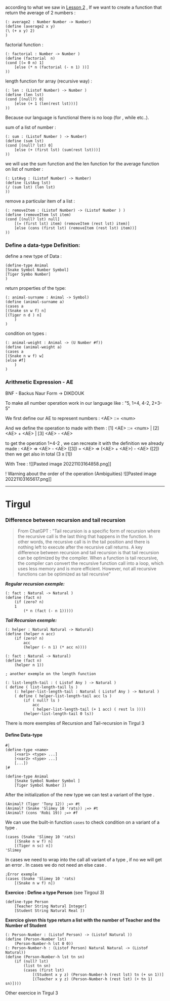 
according to what we saw in [Lesson 2](Lesson%203)  , If we want to create a function that return the average of 2 numbers :

```racket
(: average2 : Number Number -> Number)
(define (average2 x y)
(\ (+ x y) 2)
)
```


factorial function  :

```racket
(: factorial : Number -> Number )
(define (factorial  n)
(cond [(= 0 n) 1]
	[else (* n (factorial (- n 1) ))]
))
```

length function for array (recursive way) :

```racket
(: len : (Listof Number) -> Number )
(define (len lst)
(cond [(null?) 0]
	[else (+ 1 (len(rest lst)))]
))
```


Because our language is functional there is no loop (for , while etc..).

sum of a list of number :
```racket 
(: sum : (Listof Number ) -> Number)
(define (sum lst)
(cond [(null? lst) 0]
	[else (+ (first lst) (sum(rest lst)))]
))
```

we will use the sum function and the len function for the average function  on list of number :

```racket
(: LstAvg : (Listof Number) -> Number)
(define (LstAvg lst)
(/ (sum lst) (len lst)
))
```


remove a particular item of a list :

```racket
(: removeItem : (Listof Number) -> (Listof Number ) )
(define (removeItem lst item)
(cond [(null? lst) null]
	[(= (first lst) item) (removeItem (rest lst) item)]
	[else (cons (first lst) (removeItem (rest lst) item))]
))
```


### Define a data-type Definition:

define a new type of Data :

```racket
(define-type Animal
[Snake Symbol Number Symbol]
[Tiger Symbo Number]
)
```

return properties of the type:

```racket
(: animal-surname : Animal -> Symbol)
(define (animal-surname a)
(cases a
[(Snake sn w f) n]
[(Tiger n d ) n]
	)
)
```


condition on types :

```racket
(: animal-weight : Animal -> (U Number #f))
(define (animal-weight a)
(cases a
[(Snake n w f) w]
[else #f]
	)
)
```



### Arithmetic Expression - AE

BNF - Backus Naur Form -> DIKDOUK

To make all number operation  work in our language like :
"5, 1+4, 4-2, 2+3-5"

We first define our AE to represent numbers :
\<AE> ::= \<num>

And we define the operation to made with them :
\[1] \<AE> ::= \<num>  |
\[2] \<AE> + \<AE> |
\[3] \<AE> - \<AE>

to get the operation 1+4-2 , we can recreate it with the definition we already made :
\<AE> => \<AE> - \<AE> (\[3])
= \<AE> => (\<AE> + \<AE>) - \<AE>  (\[2])
then we get also in total (3 x  \[1])


With Tree : 
![[Pasted image 20221103164858.png]]


!  Warning about the order of  the operation  (Ambiguities)
![[Pasted image 20221103165617.png]]


---
# Tirgul 

### Difference between recursion and tail recursion
> From ChatGPT : "Tail recursion is a specific form of recursion where the recursive call is the last thing that happens in the function. In other words, the recursive call is in the tail position and there is nothing left to execute after the recursive call returns.
A key difference between recursion and tail recursion is that tail recursion can be optimized by the compiler. When a function is tail recursive, the compiler can convert the recursive function call into a loop, which uses less memory and is more efficient. However, not all recursive functions can be optimized as tail recursive"

***Regular recursion exemple:***
```racket
(: fact : Natural -> Natural )
(define (fact n)
	(if (zero? n)
	1
		(* n (fact (- n 1)))))
```

***Tail Recursion exemple:***
```racket
(: helper : Natural Natural -> Natural)
(define (helper n acc)
	(if (zero? n)
		acc
		(helper (- n 1) (* acc n))))

(: fact : Natural -> Natural)
(define (fact n)
	(helper n 1))

; another exemple on the length function 

(: list-length-tail : ( Listof Any ) -> Natural )
( define ( list-length-tail ls )
	(: helper-list-length-tail : Natural ( Listof Any ) -> Natural )
	( define ( helper-list-length-tail acc ls )
		(if ( null? ls )
			acc
			( helper-list-length-tail (+ 1 acc) ( rest ls ))))
		(helper-list-length-tail 0 ls))
```

There is more exemples of Recursion and Tail-recursion in Tirgul 3

#### Define Data-type 

```racket
#|
(define-type <name>
	[<var1> <type> ...]
	[<var2> <type> ...]
	[...])
|#

(define-type Animal 
	[Snake Symbol Number Symbol ]
	[Tiger Symbol Number ])
```

After the initialization of the new type we can test a variant of the type .
```racket
(Animal? (Tiger 'Tony 12)) ;=> #t
(Animal? (Snake 'Slimey 10 'rats)) ;=> #t
(Animal? (cons 'Robi 19)) ;=> #f

```

We can use the built-in function `cases` to check condition on a variant of a type .
```racket
(cases (Snake 'Slimey 10 'rats) 
	[(Snake n w f) n] 
	[(Tiger n sc) n]) 
'Slimey
```

In cases we need to wrap into the call all variant of a type , if no we will get an error .
In cases we do not need an else case .

```racket
;Error exemple 
(cases (Snake 'Slimey 10 'rats)
	[(Snake n w f) n]) 
```


**Exercice : Define a type Person** (see Tirgoul 3)
```racket
(define-type Person 
	[Teacher String Natural Integer]
	[Student String Natural Real ])

```

**Exercice given this type return a list with the number of Teacher and the Number of Student** 
```racket
(: Person-Number : (Listof Person) -> (Listof Natural ))
(define (Person-Number lst)
	(Person-Number-h lst 0 0))
(: Person-Number-h : (Listof Person) Natural Natural -> (Listof Natural))
(define (Person-Number-h lst tn sn)
	(if (null? lst)
		(list tn sn)
		(cases (first lst)
			[(Student x y z) (Person-Number-h (rest lst) tn (+ sn 1))]
			[(Teacher x y z) (Person-Number-h (rest lst) (+ tn 1) sn)])))
```

Other exercice in Tirgul 3